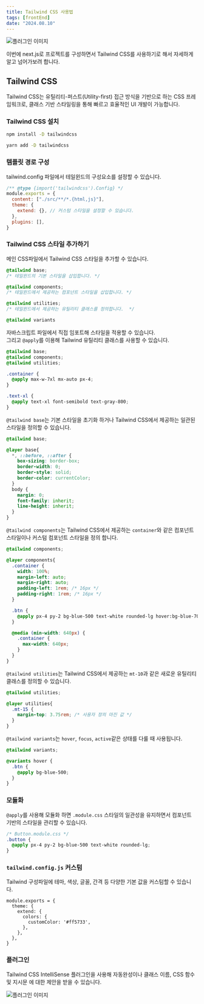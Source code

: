 ```yaml
---
title: Tailwind CSS 사용법
tags: [frontEnd]
date: "2024.08.10"
---
```

![플러그인 이미지](/img/frontEnd/How-to-Use-Tailwind-CSS/tailwind.png)

이번에 next.js로 프로젝트를 구성하면서 Tailwind CSS를 사용하기로 해서
자세하게 알고 넘어가보려 합니다. 

## Tailwind CSS
Tailwind CSS는 유틸리티-퍼스트(Utility-first) 접근 방식을 기반으로 하는 CSS 프레임워크로, 
클래스 기반 스타일링을 통해 빠르고 효율적인 UI 개발이 가능합니다.

### Tailwind CSS 설치
```bash
npm install -D tailwindcss

yarn add -D tailwindcss
```

### 템플릿 경로 구성
tailwind.config 파일에서 테일윈드의 구성요소를 설정할 수 있습니다.
```javascript
/** @type {import('tailwindcss').Config} */
module.exports = {
  content: ["./src/**/*.{html,js}"],
  theme: {
    extend: {}, // 커스텀 스타일을 설정할 수 있습니다.
  },
  plugins: [],
}
```

### Tailwind CSS 스타일 추가하기

메인 CSS파일에서 Tailwind CSS 스타일을 추가할 수 있습니다.

```css
@tailwind base; 
/* 테일윈드의 기본 스타일을 삽입합니다. */

@tailwind components; 
/* 테일윈드에서 제공하는 컴포넌트 스타일을 삽입합니다. */

@tailwind utilities; 
/* 테일윈드에서 제공하는 유틸리티 클래스를 정의합니다.  */

@tailwind variants 
```

자바스크립트 파일에서 직접 임포트해 스타일을 적용할 수 있습니다.  
그리고 `@apply`를 이용해 Tailwind 유틸리티 클래스를 사용할 수 있습니다.
```css
@tailwind base;
@tailwind components;
@tailwind utilities;

.container {
  @apply max-w-7xl mx-auto px-4;
}

.text-xl {
  @apply text-xl font-semibold text-gray-800;
}
```

`@tailwind base`는 기본 스타일을 초기화 하거나 Tailwind CSS에서 제공하는 
일관된 스타일을 정의할 수 있습니다.


```css
@tailwind base;

@layer base{
  *, ::before, ::after {
    box-sizing: border-box;
    border-width: 0;
    border-style: solid;
    border-color: currentColor;
  }
  body {
    margin: 0;
    font-family: inherit;
    line-height: inherit;
  }
}
```

`@tailwind components`는 Tailwind CSS에서 제공하는 `container`와 같은 컴포넌트 
스타일이나 커스텀 컴포넌트 스타일을 정의 합니다.

```css
@tailwind components;

@layer components{
  .container {
    width: 100%;
    margin-left: auto;
    margin-right: auto;
    padding-left: 1rem; /* 16px */
    padding-right: 1rem; /* 16px */
  }

  .btn {
    @apply px-4 py-2 bg-blue-500 text-white rounded-lg hover:bg-blue-700;
  }

  @media (min-width: 640px) {
    .container {
      max-width: 640px;
    }
  }
}
```

`@tailwind utilities`는 Tailwind CSS에서 제공하는 `mt-10`과 같은 새로운 
유틸리티 클래스를 정의할 수 있습니다.

```css
@tailwind utilities;

@layer utilities{
  .mt-15 {
    margin-top: 3.75rem; /* 사용자 정의 마진 값 */
  }
}
```
`@tailwind variants`는 `hover`, `focus`, `active`같은 상태를 다룰 때 사용됩니다.

```css
@tailwind variants;

@variants hover {
  .btn {
    @apply bg-blue-500;
  }
}
```

### 모듈화 

`@apply`를 사용해 모듈화 하면 `.module.css` 스타일의 일관성을 유지하면서 
컴포넌트 기반의 스타일을 관리할 수 있습니다.

```css
/* Button.module.css */
.button {
  @apply px-4 py-2 bg-blue-500 text-white rounded-lg;
}
```

### `tailwind.config.js` 커스텀

Tailwind 구성파일에 테마, 색상, 글꼴, 간격 등 다양한 기본 값을 커스텀할 수 있습니다.

```
module.exports = {
  theme: {
    extend: {
      colors: {
        customColor: '#ff5733',
      },
    },
  },
}
```
### 플러그인

Tailwind CSS IntelliSense 플러그인을 사용해 자동완성이나 클래스 이름, 
CSS 함수 및 지시문 에 대한 제안을 받을 수 있습니다.

![플러그인 이미지](/img/frontEnd/How-to-Use-Tailwind-CSS/plugin.png)